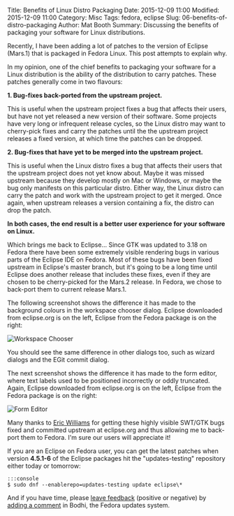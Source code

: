 Title: Benefits of Linux Distro Packaging
Date: 2015-12-09 11:00
Modified: 2015-12-09 11:00
Category: Misc
Tags: fedora, eclipse
Slug: 06-benefits-of-distro-packaging
Author: Mat Booth
Summary: Discussing the benefits of packaging your software for Linux distributions.

Recently, I have been adding a lot of patches to the version of Eclipse (Mars.1) that is packaged in Fedora Linux. This post attempts to explain why.

In my opinion, one of the chief benefits to packaging your software for a Linux distribution is the ability of the distribution to carry patches. These patches generally come in two flavours:

**1. Bug-fixes back-ported from the upstream project.**

This is useful when the upstream project fixes a bug that affects their users, but have not yet released a new version of their software. Some projects have very long or infrequent release cycles, so the Linux distro may want to cherry-pick fixes and carry the patches until the the upstream project releases a fixed version, at which time the patches can be dropped.

**2\. Bug-fixes that have yet to be merged into the upstream project.**

This is useful when the Linux distro fixes a bug that affects their users that the upstream project does not yet know about. Maybe it was missed upstream because they develop mostly on Mac or Windows, or maybe the bug only manifests on this particular distro. Either way, the Linux distro can carry the patch and work with the upstream project to get it merged. Once again, when upstream releases a version containing a fix, the distro can drop the patch.

**In both cases, the end result is a better user experience for your software on Linux.**

Which brings me back to Eclipse... Since GTK was updated to 3.18 on Fedora there have been some extremely visible rendering bugs in various parts of the Eclipse IDE on Fedora. Most of these bugs have been fixed upstream in Eclipse's master branch, but it's going to be a long time until Eclipse does another release that includes these fixes, even if they are chosen to be cherry-picked for the Mars.2 release. In Fedora, we chose to back-port them to current release Mars.1.

The following screenshot shows the difference it has made to the background colours in the workspace chooser dialog. Eclipse downloaded from eclipse.org is on the left, Eclipse from the Fedora package is on the right:

![Workspace Chooser]({static}/images/workspace_chooser_colors.png)

You should see the same difference in other dialogs too, such as wizard dialogs and the EGit commit dialog.

The next screenshot shows the difference it has made to the form editor, where text labels used to be positioned incorrectly or oddly truncated. Again, Eclipse downloaded from eclipse.org is on the left, Eclipse from the Fedora package is on the right:

![Form Editor]({static}/images/form_editor_text.png)

Many thanks to [Eric Williams](https://twitter.com/yyzericwill) for getting these highly visible SWT/GTK bugs fixed and committed upstream at eclipse.org and thus allowing me to back-port them to Fedora. I'm sure our users will appreciate it!

If you are an Eclipse on Fedora user, you can get the latest patches when version **4.5.1-6** of the Eclipse packages hit the "updates-testing" repository either today or tomorrow:

    :::console
    $ sudo dnf --enablerepo=updates-testing update eclipse\*

And if you have time, please [leave feedback](https://bodhi.fedoraproject.org/updates/FEDORA-2015-c3a395d3f7) (positive or negative) by [adding a comment](https://bodhi.fedoraproject.org/updates/FEDORA-2015-c3a395d3f7) in Bodhi, the Fedora updates system.

